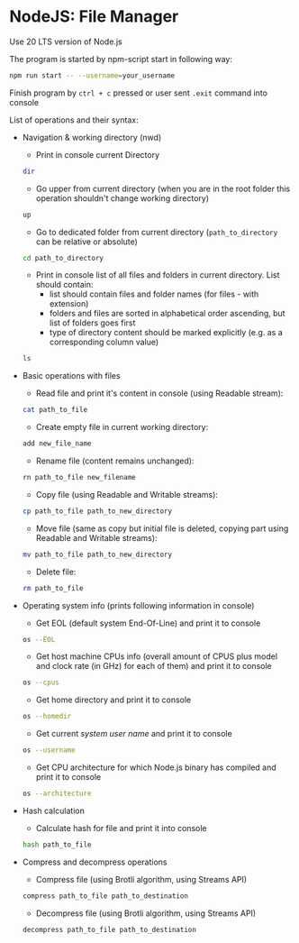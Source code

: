 # NodeJS: File Manager

Use 20 LTS version of Node.js

The program is started by npm-script start in following way:
```bash
npm run start -- --username=your_username
```
Finish program by `ctrl + c` pressed or user sent `.exit` command into console

List of operations and their syntax:
- Navigation & working directory (nwd)
    - Print in console current Directory
    ```bash
    dir
    ```
    - Go upper from current directory (when you are in the root folder this operation shouldn't change working directory)
    ```bash
    up
    ```
    - Go to dedicated folder from current directory (`path_to_directory` can be relative or absolute)
    ```bash
    cd path_to_directory
    ```
    - Print in console list of all files and folders in current directory. List should contain:
        - list should contain files and folder names (for files - with extension)
        - folders and files are sorted in alphabetical order ascending, but list of folders goes first
        - type of directory content should be marked explicitly (e.g. as a corresponding column value)
    ```bash
    ls
    ```

- Basic operations with files
    - Read file and print it's content in console (using Readable stream):
    ```bash
    cat path_to_file
    ```
    - Create empty file in current working directory:
    ```bash
    add new_file_name
    ```
    - Rename file (content remains unchanged):
    ```bash
    rn path_to_file new_filename
    ```
    - Copy file (using Readable and Writable streams):
    ```bash
    cp path_to_file path_to_new_directory
    ```
    - Move file (same as copy but initial file is deleted, copying part using Readable and Writable streams):
    ```bash
    mv path_to_file path_to_new_directory
    ```
    - Delete file:
    ```bash
    rm path_to_file
    ```
- Operating system info (prints following information in console)
    - Get EOL (default system End-Of-Line) and print it to console
    ```bash
    os --EOL
    ```
    - Get host machine CPUs info (overall amount of CPUS plus model and clock rate (in GHz) for each of them) and print it to console
    ```bash
    os --cpus
    ```
    - Get home directory and print it to console
    ```bash
    os --homedir
    ```
    - Get current *system user name* and print it to console
    ```bash
    os --username
    ```
    - Get CPU architecture for which Node.js binary has compiled and print it to console
    ```bash
    os --architecture
    ```
- Hash calculation
    - Calculate hash for file and print it into console
    ```bash
    hash path_to_file
    ```
- Compress and decompress operations
    - Compress file (using Brotli algorithm, using Streams API)
    ```bash
    compress path_to_file path_to_destination
    ```
    - Decompress file (using Brotli algorithm, using Streams API)
    ```bash
    decompress path_to_file path_to_destination
    ```